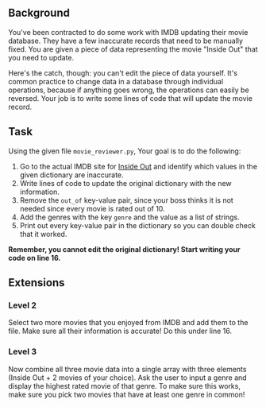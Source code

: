 
## Background

You've been contracted to do some work with IMDB updating their movie database.  They have a few inaccurate records that need to be manually fixed.  You are given a piece of data representing the movie "Inside Out" that you need to update.

Here's the catch, though: you can't edit the piece of data yourself. It's common practice to change data in a database through individual operations, because if anything goes wrong, the operations can easily be reversed.  Your job is to write some lines of code that will update the movie record.

## Task

Using the given file `movie_reviewer.py`, Your goal is to do the following:

1. Go to the actual IMDB site for [Inside Out](http://www.imdb.com/title/tt2096673/) and identify which values in the given dictionary are inaccurate.
2. Write lines of code to update the original dictionary with the new information.
3. Remove the `out_of` key-value pair, since your boss thinks it is not needed since every movie is rated out of 10.
4. Add the genres with the key `genre` and the value as a list of strings.
5. Print out every key-value pair in the dictionary so you can double check that it worked.

**Remember, you cannot edit the original dictionary!  Start writing your code on line 16.**

## Extensions

### Level 2

Select two more movies that you enjoyed from IMDB and add them to the file.  Make sure all their information is accurate!  Do this under line 16.

### Level 3

Now combine all three movie data into a single array with three elements (Inside Out + 2 movies of your choice).  Ask the user to input a genre and display the highest rated movie of that genre.  To make sure this works, make sure you pick two movies that have at least one genre in common!
